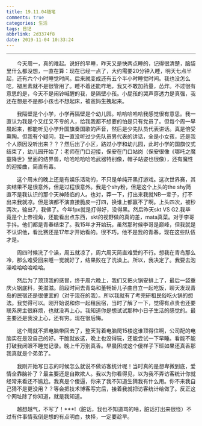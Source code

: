 ```yaml
---
title: 19.11.04随笔
comments: true
categories: 生活
tags: 日记
abbrlink: 2d3374f8
date: 2019-11-04 10:33:24
---
```


---

&emsp;&emsp;今天周一，真的难起。说好的早睡，昨天又是快两点睡的，记得很清楚，脑袋里什么都没想，一直在算：现在已经一点了，大约需要20分钟入睡，明天七点半起，还有六个小时睡觉时间。后来就变成还有五个半小时睡觉时间。我也没怎么吃，褪黑素就不是很管用了。睡不着还能咋地，我又不敢加药量，怂炸。不过很有意思的是，今天不是闹铃喊醒的我，是隔壁小孩。小屁孩的哭声穿透力是真强，我还在想是不是那小孩也不想起床，被爸妈生拽起来。

&emsp;&emsp;我隔壁是个小学，小学再隔壁是个幼儿园。哈哈哈哈哈我感觉很有意思。我一直认为我是个又红又不专的人，给我我都不想要的怕是只有党员了。但每个周一早晨起来，都能听见小学升国旗奏国歌的声音，然后是少先队员代表讲话。真是倍受熏陶。但我有个疑问，我一直没听过少先队员男代表的讲话，全是小女孩，还是我个人原因没听出来？？？然后出了小区，路过小学和幼儿园，此时小学的国旗仪式结束了，幼儿园开始了：老师在门口迎接，保安在门口站岗（保安很像《哪吒之魔童降世》里面的结界兽，哈哈哈哈哈哈武器特别像，帽子站姿也很像），还有魔性的迎接曲，简直有毒。

&emsp;&emsp;这个周末的晚上还是有娱乐活动的，不只是单纯开黑打游戏。这次世界赛，其实结果不是很意外，但是过程很意外。我是个shy粉，但是这个上头的the shy简直不是我认识的那个天神降临的人。也对，莽一下，打出来我就NB一辈子，打不出来我就凉。但是演都不演直接脆皮一打四，换谁上都赢不了啊。上头四次，被秒两次，输出7，我佛了。今年fpx就是打得好，没得黑。然后昨天skt VS G2.我毕竟是个上帝视角，还能看出点东西，skt的视野做的真的差，mata真菜。对于李哥手抖。他们都是青春结束了。我15年才开始玩，虽然那时候李哥是巅峰，但我就是不认识他，看比赛还是17年才开始看的。很不巧，他不是我的青春，现在这些队伍才是。

&emsp;&emsp;周四时候洗了个澡，周五就凉了，周六周天简直难受的不行。想我在青岛那么冷，那么难受回来睡一觉就好了，结果败在了洗澡上。所以，我决定了。我要去泡澡哈哈哈哈哈哈。

&emsp;&emsp;然后为了顶顶我的感冒，终于周六晚上，我们又把火锅安排上了，最后一袋重庆火锅底料，美滋滋。前段时间去青岛和董畅娇儿子曲自立一起吃饭，聊天发现青岛的民宿还是很便宜的（对于现在的我）。所以我就有了考完研租民俗吃火锅的想法。我觉得可以。刚开始说和你一起租民宿，当时了解了一下，觉得有点贵也还要联系房主很麻烦，也就没再上心。我知道你是想试试那种小日子生活的感觉的。最主要还是我没上心，还有穷。现在很后悔。

&emsp;&emsp;这个周就不把电脑带回去了，整天背着电脑爬15楼这谁顶得住啊，公司配的电脑实在是没自己的好。干脆就放这，晚上也没得玩，还能尝试一下早睡。看能不能打破我闭眼不睡觉记录。晚上千万别真香。早晨困成这个傻样子下班如果还真香那我真就是个弟弟了。

&emsp;&emsp;我刚开始写日志的时候怎么就说不做访客统计呢！当时真的是想卑微到底，爱情全靠脑补了？最主要还是自欺欺人。我以为你看得见，以为我不弄访客统计你就经常来看还不尴尬。我真是个傻逼，你来了我不知道生猜我有什么用。你不来我自己猜不是更没用？？等会把技术博客写完后，接着我就把访客统计给做了。反正这个网址除了你知道，就是我知道。

&emsp;&emsp;越想越气，不写了！***!（脏话，我也不知道骂的啥，脏话打出来很怪）不过有件事情我倒是想的有点明白，抉择，一定要趁早。